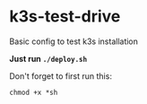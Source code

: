 # k3s-test-drive
Basic config to test k3s installation

**Just run ```./deploy.sh```** 

Don't forget to first run this:

```chmod +x *sh```
